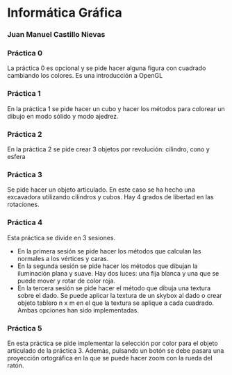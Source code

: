 # Informática Gráfica

### Juan Manuel Castillo Nievas

### Práctica 0

La práctica 0 es opcional y se pide hacer alguna figura con cuadrado cambiando los colores. Es una introducción a OpenGL

### Práctica 1

En la práctica 1 se pide hacer un cubo y hacer los métodos para colorear un dibujo en modo sólido y modo ajedrez.

### Práctica 2

En la práctica 2 se pide crear 3 objetos por revolución: cilindro, cono y esfera

### Práctica 3

Se pide hacer un objeto articulado. En este caso se ha hecho una excavadora utilizando cilindros y cubos. Hay 4 grados de libertad en las rotaciones.

### Práctica 4

Esta práctica se divide en 3 sesiones.
- En la primera sesión se pide hacer los métodos que calculan las normales a los vértices y caras.
- En la segunda sesión se pide hacer los métodos que dibujan la iluminación plana y suave. Hay dos luces: una fija blanca y una que se puede mover y rotar de color roja.
- En la tercera sesión se pide hacer el método que dibuja una textura sobre el dado. Se puede aplicar la textura de un skybox al dado o crear objeto tablero n x m en el que la textura se aplique a cada cuadrado. Ambas opciones han sido implementadas.

### Práctica 5

En esta práctica se pide implementar la selección por color para el objeto articulado de la práctica 3. Además, pulsando un botón se debe pasara una proyección ortográfica en la que se puede hacer zoom con la rueda del ratón.
